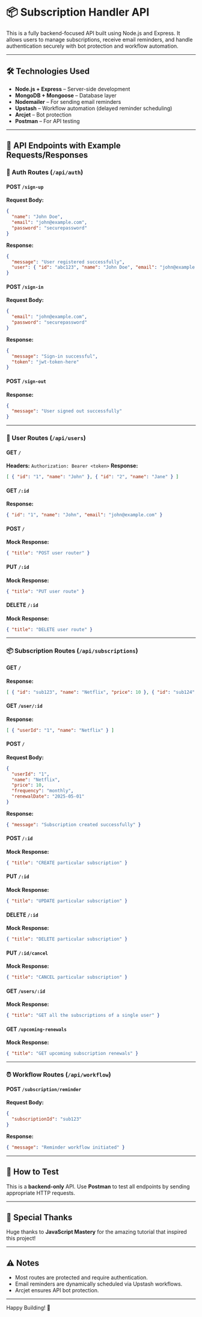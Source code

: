 # 📦 Subscription Handler API

This is a fully backend-focused API built using Node.js and Express. It allows users to manage subscriptions, receive email reminders, and handle authentication securely with bot protection and workflow automation.

---

## 🛠 Technologies Used

- **Node.js + Express** – Server-side development
- **MongoDB + Mongoose** – Database layer
- **Nodemailer** – For sending email reminders
- **Upstash** – Workflow automation (delayed reminder scheduling)
- **Arcjet** – Bot protection
- **Postman** – For API testing

---

## 📌 API Endpoints with Example Requests/Responses

### 🔐 Auth Routes (`/api/auth`)

#### POST `/sign-up`
**Request Body:**
```json
{
  "name": "John Doe",
  "email": "john@example.com",
  "password": "securepassword"
}
```
**Response:**
```json
{
  "message": "User registered successfully",
  "user": { "id": "abc123", "name": "John Doe", "email": "john@example.com" }
}
```

#### POST `/sign-in`
**Request Body:**
```json
{
  "email": "john@example.com",
  "password": "securepassword"
}
```
**Response:**
```json
{
  "message": "Sign-in successful",
  "token": "jwt-token-here"
}
```

#### POST `/sign-out`
**Response:**
```json
{
  "message": "User signed out successfully"
}
```

---

### 📄 User Routes (`/api/users`)

#### GET `/`
**Headers:** `Authorization: Bearer <token>`
**Response:**
```json
[ { "id": "1", "name": "John" }, { "id": "2", "name": "Jane" } ]
```

#### GET `/:id`
**Response:**
```json
{ "id": "1", "name": "John", "email": "john@example.com" }
```

#### POST `/`
**Mock Response:**
```json
{ "title": "POST user router" }
```

#### PUT `/:id`
**Mock Response:**
```json
{ "title": "PUT user route" }
```

#### DELETE `/:id`
**Mock Response:**
```json
{ "title": "DELETE user route" }
```

---

### 📦 Subscription Routes (`/api/subscriptions`)

#### GET `/`
**Response:**
```json
[ { "id": "sub123", "name": "Netflix", "price": 10 }, { "id": "sub124", "name": "Spotify", "price": 5 } ]
```

#### GET `/user/:id`
**Response:**
```json
[ { "userId": "1", "name": "Netflix" } ]
```

#### POST `/`
**Request Body:**
```json
{
  "userId": "1",
  "name": "Netflix",
  "price": 10,
  "frequency": "monthly",
  "renewalDate": "2025-05-01"
}
```
**Response:**
```json
{ "message": "Subscription created successfully" }
```

#### POST `/:id`
**Mock Response:**
```json
{ "title": "CREATE particular subscription" }
```

#### PUT `/:id`
**Mock Response:**
```json
{ "title": "UPDATE particular subscription" }
```

#### DELETE `/:id`
**Mock Response:**
```json
{ "title": "DELETE particular subscription" }
```

#### PUT `/:id/cancel`
**Mock Response:**
```json
{ "title": "CANCEL particular subscription" }
```

#### GET `/users/:id`
**Mock Response:**
```json
{ "title": "GET all the subscriptions of a single user" }
```

#### GET `/upcoming-renewals`
**Mock Response:**
```json
{ "title": "GET upcoming subscription renewals" }
```

---

### ⏰ Workflow Routes (`/api/workflow`)

#### POST `/subscription/reminder`
**Request Body:**
```json
{
  "subscriptionId": "sub123"
}
```
**Response:**
```json
{ "message": "Reminder workflow initiated" }
```

---

## 🧪 How to Test
This is a **backend-only** API. Use **Postman** to test all endpoints by sending appropriate HTTP requests.

---

## 🙌 Special Thanks
Huge thanks to **JavaScript Mastery** for the amazing tutorial that inspired this project!

---

## ⚠️ Notes
- Most routes are protected and require authentication.
- Email reminders are dynamically scheduled via Upstash workflows.
- Arcjet ensures API bot protection.

---

Happy Building! 🚀


